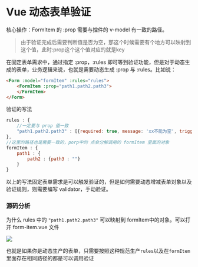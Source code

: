 # Vue 动态表单验证

核心操作：FormItem 的 :prop 需要与控件的 v-model 有一致的路径。
> 由于验证完成后需要判断值是否为空，那这个时候需要有个地方可以映射到这个值，此时:prop这个这个值对应的就是key

在固定表单需求中，通过指定 :prop，:rules 即可等到验证功能，但是对于动态生成的表单，业务逻辑来说，也就是需要动态生成 :prop 与 :rules。比如说：

```html
<Form :model="formItem" :rules="rules">
    <FormItem :prop="path1.path2.path3">
    </FormItem>
</Form>
```

验证的写法

```javascript
rules : {
    //一定要与 prop 值一致
    "path1.path2.path3" : [{required: true, message: 'xx不能为空', trigger: 'blur'}]
},
//这里的路径也是需要一致的，porp中的 点会分解调用的 formItem 里面的对象
formItem : {
    path1 : {
        path2 : {path3 : ""}
    }
}
```

以上的写法固定表单需求是可以触发验证的，但是如何需要动态增减表单对象以及验证规则，则需要编写 validator，手动验证。

### 源码分析
为什么 rules 中的 `"path1.path2.path3"` 可以映射到 formItem中的对象。可以打开 form-item.vue 文件

![](http://img.lsof.fun/2020-08-01-15962120140226.jpg)

也就是如果你是动态生产的表单，只需要按照这种规范生产`rules`以及在`formItem`里面存在相同路径的都是可以调用验证


